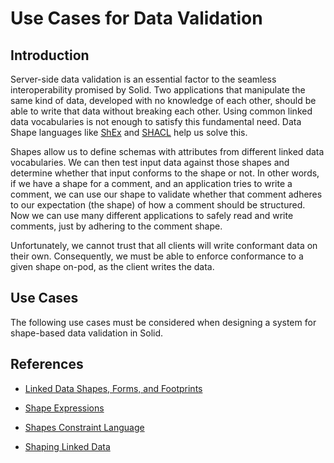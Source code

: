 # Use Cases for Data Validation

## Introduction

Server-side data validation is an essential factor to the seamless interoperability promised by Solid. Two applications that manipulate the same kind of data, developed with no knowledge of each other, should be able to write that data without breaking each other. Using common linked data vocabularies is not enough to satisfy this fundamental need. Data Shape languages like [ShEx](http://shex.io/shex-semantics) and [SHACL](https://www.w3.org/TR/shacl/) help us solve this.

Shapes allow us to define schemas with attributes from different linked data vocabularies. We can then test input data against those shapes and determine whether that input conforms to the shape or not. In other words, if we have a shape for a comment, and an application tries to write a comment, we can use our shape to validate whether that comment adheres to our expectation (the shape) of how a comment should be structured. Now we can use many different applications to safely read and write comments, just by adhering to the comment shape.

Unfortunately, we cannot trust that all clients will write conformant data on their own. Consequently, we must be able to enforce conformance to a given shape on-pod, as the client writes the data.

## Use Cases

The following use cases must be considered when designing a system for shape-based data validation in Solid.

## References

* [Linked Data Shapes, Forms, and Footprints](https://www.w3.org/DesignIssues/Footprints.html)

* [Shape Expressions](http://shex.io/shex-semantics)

* [Shapes Constraint Language](https://www.w3.org/TR/shacl/)

* [Shaping Linked Data](https://ruben.verborgh.org/blog/2019/06/17/shaping-linked-data-apps/)
